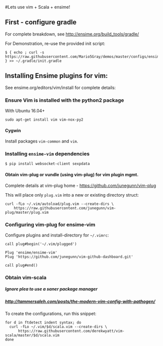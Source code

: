 
#Lets use vim + Scala + ensime!

## First - configure gradle

For complete breakdown, see http://ensime.org/build_tools/gradle/

For Demonstration, re-use the provided init script:
``` 
$ { echo ; curl -s https://raw.githubusercontent.com/Mario5Gray/demos/master/configs/ensime.init.gradle; } >> ~/.gradle/init.gradle
```

## Installing Ensime plugins for vim:

See ensime.org/editors/vim/install for complete details:

### Ensure Vim is installed with the python2 package
With Ubuntu 16.04+
```
sudo apt-get install vim vim-nox-py2
```

#### Cygwin
Install packages `vim-common` and `vim`. 

### Installing `ensime-vim` dependencies
```
$ pip install websocket-client sexpdata
```

#### Obtain vim-plug or vundle (using vim-plug) for vim plugin mgmt.
Complete details at vim-plug home - https://github.com/junegunn/vim-plug

This will place only `plug.vim` into a new or existing directory struct:


```
curl -fLo ~/.vim/autoload/plug.vim --create-dirs \
    https://raw.githubusercontent.com/junegunn/vim-plug/master/plug.vim
```

### Configuring vim-plug for ensime-vim
Configure plugins and install-directory for `~/.vimrc`:


```
call plug#begin('~/.vim/plugged')

Plug 'ensime/ensime-vim'
Plug 'https://github.com/junegunn/vim-github-dashboard.git'

call plug#end()
```

### Obtain vim-scala

##### Ignore plea to use a saner package manager
##### http://tammersaleh.com/posts/the-modern-vim-config-with-pathogen/

To create the configurations, run this snippet:

```
for d in ftdetect indent syntax; do
  curl -fLo ~/.vim/$d/scala.vim --create-dirs \
      https://raw.githubusercontent.com/derekwyatt/vim-scala/master/$d/scala.vim
done
```



